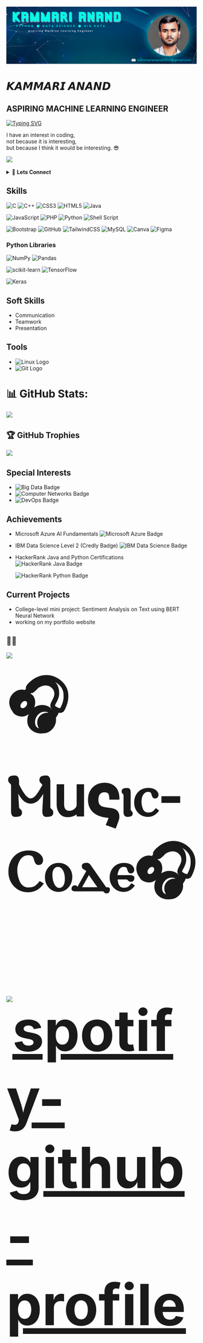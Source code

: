 ![Banner](https://github.com/Kammarianand/Kammarianand/raw/main/1.png)


# 𝙆𝘼𝙈𝙈𝘼𝙍𝙄 𝘼𝙉𝘼𝙉𝘿
## ASPIRING MACHINE LEARNING ENGINEER



[![Typing SVG](https://readme-typing-svg.demolab.com?font=Ubuntu&pause=1000&color=3EFF38C0&width=435&lines=Python+enthusiast+%F0%9F%90%8D;Data+Analysis+%F0%9F%93%8A;Data+Visualization+%F0%9F%93%89;Feature+Engineering+%F0%9F%9A%80;Model+selection+%F0%9F%A4%96;Command+Line+Enthusiast+%F0%9F%96%A5%EF%B8%8F)](https://git.io/typing-svg)



I have an interest in coding, \
not because it is interesting, \
but because I think it would be interesting. 😎


[![](https://visitcount.itsvg.in/api?id=kammarianand&icon=0&color=0)](https://visitcount.itsvg.in)

<details>
    <summary> 💪 <b> Lets Connect </b></summary>

<br />

[![LinkedIn](https://img.shields.io/badge/-LinkedIn-0077B5?style=for-the-badge&logo=LinkedIn&logoColor=white)](https://www.linkedin.com/in/kammari-anand-504512230/)

[![GMAIL](https://img.shields.io/badge/Gmail-D14836?style=for-the-badge&logo=gmail&logoColor=white)](kammarianand2000@gmail.com)

[![Sololearn](https://img.shields.io/badge/-Sololearn-1DA1F2?style=for-the-badge&logo=sololearn&logoColor=white)]([kammarianand2000@gmail.com](https://www.sololearn.com/profile/20186597))

</p>
</details>

## Skills

![C](https://img.shields.io/badge/c-%2300599C.svg?style=flat-square&logo=c&logoColor=white) ![C++](https://img.shields.io/badge/c++-%2300599C.svg?style=flat-square&logo=c%2B%2B&logoColor=white) ![CSS3](https://img.shields.io/badge/css3-%231572B6.svg?style=flat-square&logo=css3&logoColor=white) ![HTML5](https://img.shields.io/badge/html5-%23E34F26.svg?style=flat-square&logo=html5&logoColor=white) ![Java](https://img.shields.io/badge/java-%23ED8B00.svg?style=flat-square&logo=java&logoColor=white) 

![JavaScript](https://img.shields.io/badge/javascript-%23323330.svg?style=flat-square&logo=javascript&logoColor=%23F7DF1E) ![PHP](https://img.shields.io/badge/php-%23777BB4.svg?style=flat-square&logo=php&logoColor=white) ![Python](https://img.shields.io/badge/python-3670A0?style=flat-square&logo=python&logoColor=ffdd54) ![Shell Script](https://img.shields.io/badge/shell_script-%23121011.svg?style=flat-square&logo=gnu-bash&logoColor=white)

![Bootstrap](https://img.shields.io/badge/bootstrap-%23563D7C.svg?style=flat-square&logo=bootstrap&logoColor=white) ![GitHub](https://img.shields.io/badge/GitHub-%23121011.svg?style=flat-square&logo=github&logoColor=white) ![TailwindCSS](https://img.shields.io/badge/tailwindcss-%2338B2AC.svg?style=flat-square&logo=tailwind-css&logoColor=white) ![MySQL](https://img.shields.io/badge/mysql-%2300f.svg?style=flat-square&logo=mysql&logoColor=white) ![Canva](https://img.shields.io/badge/Canva-%2300C4CC.svg?style=flat-square&logo=Canva&logoColor=white) 	![Figma](https://img.shields.io/badge/figma-%23F24E1E.svg?style=flat-square&logo=figma&logoColor=white)


### Python Libraries

![NumPy](https://img.shields.io/badge/numpy-%23013243.svg?style=flat-square&logo=numpy&logoColor=white) 
![Pandas](https://img.shields.io/badge/pandas-%23150458.svg?style=flat-square&logo=pandas&logoColor=white) 

![scikit-learn](https://img.shields.io/badge/scikit--learn-%23F7931E.svg?style=flat-square&logo=scikit-learn&logoColor=white) 
![TensorFlow](https://img.shields.io/badge/TensorFlow-%23FF6F00.svg?style=flat-square&logo=TensorFlow&logoColor=white) 

![Keras](https://img.shields.io/badge/Keras-%23D00000.svg?style=flat-square&logo=Keras&logoColor=white)

## Soft Skills

- Communication
- Teamwork
- Presentation

## Tools

- ![Linux Logo](https://img.icons8.com/color/48/000000/linux.png)
- ![Git Logo](https://img.icons8.com/color/48/000000/git.png)




# 📊 GitHub Stats:
![](https://github-readme-stats.vercel.app/api?username=kammarianand&theme=react&hide_border=false&include_all_commits=false&count_private=false)<br/>



## 🏆 GitHub Trophies
![](https://github-profile-trophy.vercel.app/?username=kammarianand&theme=matrix&no-frame=false&no-bg=false&margin-w=4)



## Special Interests

- ![Big Data Badge](https://img.shields.io/badge/-Big_Data-orange)
- ![Computer Networks Badge](https://img.shields.io/badge/-Computer_Networks-blueviolet)
- ![DevOps Badge](https://img.shields.io/badge/-DevOps-brightgreen)

## Achievements

- Microsoft Azure AI Fundamentals ![Microsoft Azure Badge](https://img.shields.io/badge/Achievement-Microsoft_Azure-blue)
  
- IBM Data Science Level 2 (Credly Badge) ![IBM Data Science Badge](https://img.shields.io/badge/Achievement-IBM_Data_Science-blue)

- HackerRank Java and Python Certifications \
  ![HackerRank Java Badge](https://img.shields.io/badge/Achievement-HackerRank_Java-brightgreen)
  
  ![HackerRank Python Badge](https://img.shields.io/badge/Achievement-HackerRank_Python-brightgreen)




## Current Projects

- College-level mini project: Sentiment Analysis on Text using BERT Neural Network
- working on my portfolio website 


## 🧑‍💻

![](https://quotes-github-readme.vercel.app/api?type=horizontal&theme=merko)

<b style="font-size: 150px;">🎧Ⲙ𐌵𝛓ⲓⲥ-Ⲥⲟⲇⲉ🎧
<br><br>
[![spotify-github-profile](https://spotify-github-profile.vercel.app/api/view?uid=bpj1zufrhp20z5q8qgk7yt6h9&cover_image=true&theme=default&show_offline=false&background_color=121212&bar_color=53b14f&bar_color_cover=false)](https://spotify-github-profile.vercel.app/api/view?uid=bpj1zufrhp20z5q8qgk7yt6h9&redirect=true)



